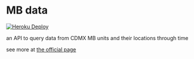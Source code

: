 # MB data

[![Heroku Deploy](https://github.com/esegere/MBdata/actions/workflows/docker-image.yml/badge.svg)](https://github.com/esegere/MBdata/actions/workflows/docker-image.yml)

an API to query data from CDMX MB units and their locations through time

see more at [the official page](https://esegere.github.io/MBdata/)


